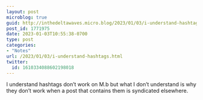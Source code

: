 ```yaml
---
layout: post
microblog: true
guid: http://inthedeltawaves.micro.blog/2023/01/03/i-understand-hashtags.html
post_id: 1771975
date: 2023-01-03T10:55:38-0700
type: post
categories:
- "Notes"
url: /2023/01/03/i-understand-hashtags.html
twitter:
  id: 1610334088602198018
---
```

I understand hashtags don’t work on M.b but what I don’t understand is why they don’t work when a post that contains them is syndicated elsewhere. 
